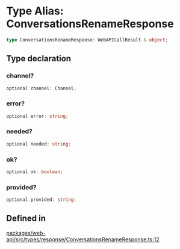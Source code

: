 # Type Alias: ConversationsRenameResponse

```ts
type ConversationsRenameResponse: WebAPICallResult & object;
```

## Type declaration

### channel?

```ts
optional channel: Channel;
```

### error?

```ts
optional error: string;
```

### needed?

```ts
optional needed: string;
```

### ok?

```ts
optional ok: boolean;
```

### provided?

```ts
optional provided: string;
```

## Defined in

[packages/web-api/src/types/response/ConversationsRenameResponse.ts:12](https://github.com/slackapi/node-slack-sdk/blob/main/packages/web-api/src/types/response/ConversationsRenameResponse.ts#L12)
